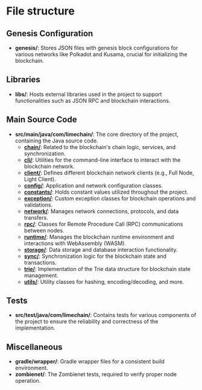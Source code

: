 # File structure


## Genesis Configuration

- **genesis/**: Stores JSON files with genesis block configurations for various networks like Polkadot and Kusama, crucial for initializing the blockchain.

## Libraries

- **libs/**: Hosts external libraries used in the project to support functionalities such as JSON RPC and blockchain interactions.

## Main Source Code

- **src/main/java/com/limechain/**: The core directory of the project, containing the Java source code.
    - **[chain/](package/chain.md)**: Related to the blockchain's chain logic, services, and synchronization.
    - **[cli/](package/cli.md)**: Utilities for the command-line interface to interact with the blockchain network.
    - **[client/](package/client.md)**: Defines different blockchain network clients (e.g., Full Node, Light Client).
    - **[config/](package/config.md)**: Application and network configuration classes.
    - **[constants/](package/constants.md)**: Holds constant values utilized throughout the project.
    - **[exception/](package/exception.md)**: Custom exception classes for blockchain operations and validations.
    - **[network/](package/network.md)**: Manages network connections, protocols, and data transfers.
    - **[rpc/](package/rpc.md)**: Classes for Remote Procedure Call (RPC) communications between nodes.
    - **[runtime/](package/runtime.md)**: Manages the blockchain runtime environment and interactions with WebAssembly (WASM).
    - **[storage/](package/storage.md)**: Data storage and database interaction functionality.
    - **[sync/](package/sync.md)**: Synchronization logic for the blockchain state and transactions.
    - **[trie/](package/trie.md)**: Implementation of the Trie data structure for blockchain state management.
    - **[utils/](package/utils.md)**: Utility classes for hashing, encoding/decoding, and more.

## Tests

- **src/test/java/com/limechain/**: Contains tests for various components of the project to ensure the reliability and correctness of the implementation.

## Miscellaneous

- **gradle/wrapper/**: Gradle wrapper files for a consistent build environment.
- **zombienet/**: The Zombienet tests, required to verify proper node operation.
